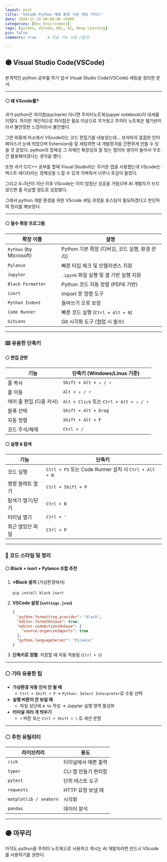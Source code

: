 ```yaml
---
layout: post
title: "VSCode Python 개발 환경 기본 셋팅 가이드"
date: 2024-11-10 00:00:00 +0900
categories: [Dev Environment]
tags: [python, VScode, WSL, AI, Deep Learning]
pin: false
comments: true     # 댓글 기능 사용 (옵션)

---
```

## 🟣 Visual Studio Code(VSCode) 
본격적인 python 공부를 하기 앞서 Visual Studio Code(VSCode) 세팅을 정리한 문서.

---
#### ⚪ 왜 VScode를?
과거 python은 파이참(pycharm) 아니면 주피터노트북(jupyer notebook)이 대세를 이뤘다. 하지만 개인적으로 파이참은 필요 이상으로 무거웠고 주피터 노트북은 웹기반이라서 불안정한 느낌이라서 불안했다.

그런 와중에 마소에서 VScode라는 코드 편집기를 내놓았는데... 보자마자 깔끔한 인터페이스가 눈에 띄었으며 Extension을 잘 세팅하면 내 개발환겨을 간편하게 만들 수 있을 것 같았다. python의 정체성 그 자체인 확장성과 잘 맞는 앱이라 생각이 들어서 무조건 활용해야겠다는 생각을 헀다.

또한 과거 C/C++ 공부를 할때 Visual Studio라는 무거운 앱을 사용했는데 VScode는 텍스트 에디터라는 정체성을 느낄 수 있게 가벼워서 너무나 호감이 들었다.

그리고 4~5년이 지난 이후 VScode는 이미 엄청난 성공을 거뒀으며 AI 개발자가 쓰지 않으면 좀 이상할 정도로 성장했다.

그래서 python 개발 환경을 위한 VScode 세팅 과정을 포스팅이 필요하겠다고 판단하여 정리를 해보았다.

---

#### ⚪ 필수 확장 프로그램

| 확장 이름 | 설명 |
|----------|------|
| `Python` (by Microsoft) | Python 기본 확장 (디버깅, 코드 실행, 환경 관리) |
| `Pylance` | 빠른 타입 체크 및 인텔리센스 지원 |
| `Jupyter` | `.ipynb` 파일 실행 및 셀 기반 실행 지원 |
| `Black Formatter` | Python 코드 자동 정렬 (PEP8 기반) |
| `isort` | import 문 정렬 도구 |
| `Python Indent` | 들여쓰기 오류 보정 |
| `Code Runner` | 빠른 코드 실행 (`Ctrl + Alt + N`) |
| `GitLens` | Git 시각화 도구 (협업 시 필수) |

---

### ⌨️ 유용한 단축키

#### ⚪ 편집 관련

| 기능 | 단축키 (Windows/Linux 기준) |
|------|-----------------------------|
| 줄 복사 | `Shift + Alt + ↓ / ↑` | ⭐
| 줄 이동 | `Alt + ↓ / ↑` |
| 여러 줄 편집 (다중 커서) | `Alt + Click` 또는 `Ctrl + Alt + ↓ / ↑` |
| 블록 선택 | `Shift + Alt + Drag` |
| 자동 정렬 | `Shift + Alt + F` | ⭐⭐
| 코드 주석/해제 | `Ctrl + /` | ⭐⭐⭐⭐⭐

#### ⚪ 실행 & 탐색

| 기능 | 단축키 |
|------|--------|
| 코드 실행 | `Ctrl + F5` 또는 Code Runner 설치 시 `Ctrl + Alt + N` |
| 명령 팔레트 열기 | `Ctrl + Shift + P` | ⭐⭐
| 탐색기 열기/닫기 | `Ctrl + B` |
| 터미널 열기 | `Ctrl + '` | ⭐
| 최근 열었던 파일 | `Ctrl + P` | ⭐

---

### 🧹 코드 스타일 및 정리

#### ⚪ Black + isort + Pylance 조합 추천

1. **⭐Black 설치** (가상환경에서)

    ```bash
    pip install black isort
    ```

2. **VSCode 설정 (`settings.json`)**

    ```json
    {
      "python.formatting.provider": "black",
      "editor.formatOnSave": true,
      "editor.codeActionsOnSave": {
        "source.organizeImports": true
      },
      "python.languageServer": "Pylance"
    }
    ```

3. **단축키로 정렬**: 저장할 때 자동 적용됨 (`Ctrl + S`)

---

### ⚪ 기타 유용한 팁

- **가상환경 자동 인식 안 될 때**  
  - `Ctrl + Shift + P` → `Python: Select Interpreter`로 수동 선택
- **실행 버튼이 안 보일 때**  
  - 파일 상단에 `# %%` 작성 → Jupyter 실행 영역 활성화
- **터미널 여러 개 띄우기**  
  - `+` 버튼 또는 `Ctrl + Shift + \` 로 세션 분할

---

### ⚪ 추천 유틸리티

| 라이브러리 | 용도 |
|------------|------|
| `rich` | 터미널에서 예쁜 출력 |
| `typer` | CLI 앱 만들기 편리함 |
| `pytest` | 단위 테스트 도구 |
| `requests` | HTTP 요청 보낼 때 |
| `matplotlib / seaborn` | 시각화 |
| `pandas` | 데이터 분석 |

---

## 🟣 마무리

아직도 python을 주피터 노트북으로 사용하고 계시는 AI 개발자라면 반드시 VScode를 사용하기를 권한다. 